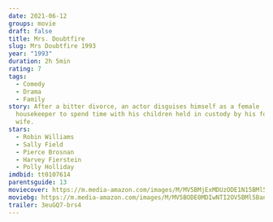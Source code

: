 ```yaml
---
date: 2021-06-12
groups: movie
draft: false
title: Mrs. Doubtfire
slug: Mrs Doubtfire 1993
year: "1993"
duration: 2h 5min
rating: 7
tags:
  - Comedy
  - Drama
  - Family
story: After a bitter divorce, an actor disguises himself as a female
  housekeeper to spend time with his children held in custody by his former
  wife.
stars:
  - Robin Williams
  - Sally Field
  - Pierce Brosnan
  - Harvey Fierstein
  - Polly Holliday
imdbid: tt0107614
parentsguide: 13
moviecover: https://m.media-amazon.com/images/M/MV5BMjExMDUzODE1N15BMl5BanBnXkFtZTgwNTU5NTYxMTE@._V1_FMjpg_UX333_.jpg
moviebg: https://m.media-amazon.com/images/M/MV5BODE0MDIwNTI2OV5BMl5BanBnXkFtZTgwMDk2Njc0MDE@._V1_FMjpg_UX1280_.jpg
trailer: 3euGQ7-brs4
---
```

